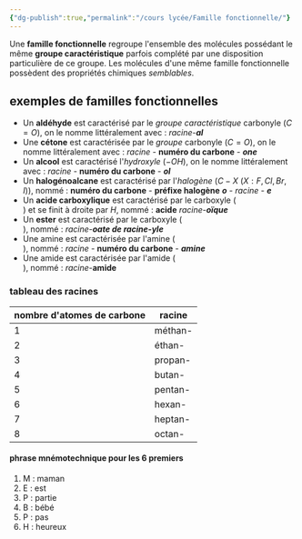 ```yaml
---
{"dg-publish":true,"permalink":"/cours lycée/Famille fonctionnelle/"}
---
```


Une **famille fonctionnelle** regroupe l'ensemble des molécules possédant le même **groupe caractéristique** parfois complété par une disposition particulière de ce groupe. Les molécules d'une même famille fonctionnelle possèdent des propriétés chimiques *semblables*.
## exemples de familles fonctionnelles
- Un **aldéhyde** est caractérisé par le *groupe caractéristique* carbonyle ($C=O$), on le nomme littéralement avec : *racine*-***al***
- Une **cétone** est caractérisée par le *groupe* carbonyle ($C=O$), on le nomme littéralement avec : *racine* - **numéro du carbone** - ***one***
- Un **alcool** est caractérisé l'*hydroxyle* ($-OH$), on le nomme littéralement avec : *racine* - **numéro du carbone** - ***ol***
- Un **halogénoalcane** est caractérisé par l'*halogène* ($C-X$ ($X: F,Cl,Br,I$)), nommé : **numéro du carbone** - **préfixe halogène** ***o*** - *racine* - ***e***
- Un **acide carboxylique** est caractérisé par le carboxyle (<style> .container {font-family: sans-serif; text-align: center;} .button-wrapper button {z-index: 1;height: 40px; width: 100px; margin: 10px;padding: 5px;} .excalidraw .App-menu_top .buttonList { display: flex;} .excalidraw-wrapper { height: 800px; margin: 50px; position: relative;} :root[dir="ltr"] .excalidraw .layer-ui__wrapper .zen-mode-transition.App-menu_bottom--transition-left {transform: none;} </style><script src="https://cdn.jsdelivr.net/npm/react@17/umd/react.production.min.js"></script><script src="https://cdn.jsdelivr.net/npm/react-dom@17/umd/react-dom.production.min.js"></script><script type="text/javascript" src="https://cdn.jsdelivr.net/npm/@excalidraw/excalidraw@0/dist/excalidraw.production.min.js"></script><div id="groupe_caractéristique_du_carboxyleexcalidraw.md1"></div><script>(function(){const InitialData={"type":"excalidraw","version":2,"source":"https://excalidraw.com","elements":[{"id":"6W3kpw8U2RO1mNK79ELT7","type":"line","x":-137.3333740234375,"y":-137.2291717529297,"width":30.66668701171875,"height":0.6666717529296875,"angle":0,"strokeColor":"#000000","backgroundColor":"transparent","fillStyle":"hachure","strokeWidth":1,"strokeStyle":"solid","roughness":1,"opacity":100,"groupIds":[],"roundness":{"type":2},"seed":445745489,"version":68,"versionNonce":2046811327,"isDeleted":false,"boundElements":null,"updated":1676886383013,"link":null,"locked":false,"points":[[0,0],[30.66668701171875,-0.6666717529296875]],"lastCommittedPoint":null,"startBinding":null,"endBinding":null,"startArrowhead":null,"endArrowhead":null},{"id":"NAaWFTGs","type":"text","x":-97,"y":-148.56251525878906,"width":15,"height":25,"angle":0,"strokeColor":"#000000","backgroundColor":"transparent","fillStyle":"hachure","strokeWidth":1,"strokeStyle":"solid","roughness":1,"opacity":100,"groupIds":[],"roundness":null,"seed":275584927,"version":3,"versionNonce":323406783,"isDeleted":false,"boundElements":null,"updated":1676886378014,"link":null,"locked":false,"text":"C","rawText":"C","fontSize":20,"fontFamily":1,"textAlign":"left","verticalAlign":"top","baseline":18,"containerId":null,"originalText":"C"},{"id":"_SLXR0lSHCmIs72teXjx_","type":"line","x":-79.33331298828125,"y":-138.56251525878906,"width":22,"height":0.6666717529296875,"angle":0,"strokeColor":"#000000","backgroundColor":"transparent","fillStyle":"hachure","strokeWidth":1,"strokeStyle":"solid","roughness":1,"opacity":100,"groupIds":[],"roundness":{"type":2},"seed":201888433,"version":29,"versionNonce":57891057,"isDeleted":false,"boundElements":null,"updated":1676886389912,"link":null,"locked":false,"points":[[0,0],[22,0.6666717529296875]],"lastCommittedPoint":null,"startBinding":null,"endBinding":null,"startArrowhead":null,"endArrowhead":null},{"id":"eXjpTwn7","type":"text","x":-48.6666259765625,"y":-148.22918701171875,"width":16,"height":25,"angle":0,"strokeColor":"#000000","backgroundColor":"transparent","fillStyle":"hachure","strokeWidth":1,"strokeStyle":"solid","roughness":1,"opacity":100,"groupIds":[],"roundness":null,"seed":63897279,"version":16,"versionNonce":797183921,"isDeleted":false,"boundElements":null,"updated":1676886398696,"link":null,"locked":false,"text":"O","rawText":"O","fontSize":20,"fontFamily":1,"textAlign":"left","verticalAlign":"top","baseline":18,"containerId":null,"originalText":"O"},{"id":"vTIQNFCHFbVoZTJXR5xnh","type":"line","x":-28.6666259765625,"y":-136.56251525878906,"width":27.33331298828125,"height":0.66668701171875,"angle":0,"strokeColor":"#000000","backgroundColor":"transparent","fillStyle":"hachure","strokeWidth":1,"strokeStyle":"solid","roughness":1,"opacity":100,"groupIds":[],"roundness":{"type":2},"seed":1755902353,"version":29,"versionNonce":241840081,"isDeleted":false,"boundElements":null,"updated":1676886405064,"link":null,"locked":false,"points":[[0,0],[27.33331298828125,0.66668701171875]],"lastCommittedPoint":null,"startBinding":null,"endBinding":null,"startArrowhead":null,"endArrowhead":null},{"id":"r-GZZta7VwBin46JMwKjU","type":"line","x":-93.33331298828125,"y":-129.2291717529297,"width":1.33331298828125,"height":24.666656494140625,"angle":0,"strokeColor":"#000000","backgroundColor":"transparent","fillStyle":"hachure","strokeWidth":1,"strokeStyle":"solid","roughness":1,"opacity":100,"groupIds":[],"roundness":{"type":2},"seed":571870641,"version":14,"versionNonce":1240909215,"isDeleted":false,"boundElements":null,"updated":1676886449282,"link":null,"locked":false,"points":[[0,0],[1.33331298828125,24.666656494140625]],"lastCommittedPoint":null,"startBinding":null,"endBinding":null,"startArrowhead":null,"endArrowhead":null},{"id":"tNEHmkbR6leT9QZMBzP_m","type":"line","x":-85.33331298828125,"y":-125.8958282470703,"width":2,"height":24.666656494140625,"angle":0,"strokeColor":"#000000","backgroundColor":"transparent","fillStyle":"hachure","strokeWidth":1,"strokeStyle":"solid","roughness":1,"opacity":100,"groupIds":[],"roundness":{"type":2},"seed":1067265329,"version":64,"versionNonce":1054379889,"isDeleted":false,"boundElements":null,"updated":1676886431281,"link":null,"locked":false,"points":[[0,0],[2,24.666656494140625]],"lastCommittedPoint":null,"startBinding":null,"endBinding":null,"startArrowhead":null,"endArrowhead":null},{"id":"CRUK0Io1","type":"text","x":-98,"y":-98.56251525878906,"width":16,"height":25,"angle":0,"strokeColor":"#000000","backgroundColor":"transparent","fillStyle":"hachure","strokeWidth":1,"strokeStyle":"solid","roughness":1,"opacity":100,"groupIds":[],"roundness":null,"seed":454960945,"version":9,"versionNonce":1678411921,"isDeleted":false,"boundElements":null,"updated":1676886440398,"link":null,"locked":false,"text":"O","rawText":"O","fontSize":20,"fontFamily":1,"textAlign":"left","verticalAlign":"top","baseline":18,"containerId":null,"originalText":"O"}],"appState":{"theme":"light","viewBackgroundColor":"#ffffff","currentItemStrokeColor":"#000000","currentItemBackgroundColor":"transparent","currentItemFillStyle":"hachure","currentItemStrokeWidth":1,"currentItemStrokeStyle":"solid","currentItemRoughness":1,"currentItemOpacity":100,"currentItemFontFamily":1,"currentItemFontSize":20,"currentItemTextAlign":"left","currentItemStartArrowhead":null,"currentItemEndArrowhead":"arrow","scrollX":349,"scrollY":314.7708435058594,"zoom":{"value":1},"currentItemRoundness":"round","gridSize":null,"colorPalette":{},"currentStrokeOptions":null,"previousGridSize":null},"files":{}};InitialData.scrollToContent=true;App=()=>{const e=React.useRef(null),t=React.useRef(null),[n,i]=React.useState({width:void 0,height:void 0});return React.useEffect(()=>{i({width:t.current.getBoundingClientRect().width,height:t.current.getBoundingClientRect().height});const e=()=>{i({width:t.current.getBoundingClientRect().width,height:t.current.getBoundingClientRect().height})};return window.addEventListener("resize",e),()=>window.removeEventListener("resize",e)},[t]),React.createElement(React.Fragment,null,React.createElement("div",{className:"excalidraw-wrapper",ref:t},React.createElement(ExcalidrawLib.Excalidraw,{ref:e,width:n.width,height:n.height,initialData:InitialData,viewModeEnabled:!0,zenModeEnabled:!0,gridModeEnabled:!1})))},excalidrawWrapper=document.getElementById("groupe_caractéristique_du_carboxyleexcalidraw.md1");ReactDOM.render(React.createElement(App),excalidrawWrapper);})();</script>) et se finit à droite par $H$, nommé : **acide** *racine*-***oïque***
- Un **ester** est caractérisé par le carboxyle (<div id="groupe_caractéristique_du_carboxyleexcalidraw.md2"></div><script>(function(){const InitialData={"type":"excalidraw","version":2,"source":"https://excalidraw.com","elements":[{"id":"6W3kpw8U2RO1mNK79ELT7","type":"line","x":-137.3333740234375,"y":-137.2291717529297,"width":30.66668701171875,"height":0.6666717529296875,"angle":0,"strokeColor":"#000000","backgroundColor":"transparent","fillStyle":"hachure","strokeWidth":1,"strokeStyle":"solid","roughness":1,"opacity":100,"groupIds":[],"roundness":{"type":2},"seed":445745489,"version":68,"versionNonce":2046811327,"isDeleted":false,"boundElements":null,"updated":1676886383013,"link":null,"locked":false,"points":[[0,0],[30.66668701171875,-0.6666717529296875]],"lastCommittedPoint":null,"startBinding":null,"endBinding":null,"startArrowhead":null,"endArrowhead":null},{"id":"NAaWFTGs","type":"text","x":-97,"y":-148.56251525878906,"width":15,"height":25,"angle":0,"strokeColor":"#000000","backgroundColor":"transparent","fillStyle":"hachure","strokeWidth":1,"strokeStyle":"solid","roughness":1,"opacity":100,"groupIds":[],"roundness":null,"seed":275584927,"version":3,"versionNonce":323406783,"isDeleted":false,"boundElements":null,"updated":1676886378014,"link":null,"locked":false,"text":"C","rawText":"C","fontSize":20,"fontFamily":1,"textAlign":"left","verticalAlign":"top","baseline":18,"containerId":null,"originalText":"C"},{"id":"_SLXR0lSHCmIs72teXjx_","type":"line","x":-79.33331298828125,"y":-138.56251525878906,"width":22,"height":0.6666717529296875,"angle":0,"strokeColor":"#000000","backgroundColor":"transparent","fillStyle":"hachure","strokeWidth":1,"strokeStyle":"solid","roughness":1,"opacity":100,"groupIds":[],"roundness":{"type":2},"seed":201888433,"version":29,"versionNonce":57891057,"isDeleted":false,"boundElements":null,"updated":1676886389912,"link":null,"locked":false,"points":[[0,0],[22,0.6666717529296875]],"lastCommittedPoint":null,"startBinding":null,"endBinding":null,"startArrowhead":null,"endArrowhead":null},{"id":"eXjpTwn7","type":"text","x":-48.6666259765625,"y":-148.22918701171875,"width":16,"height":25,"angle":0,"strokeColor":"#000000","backgroundColor":"transparent","fillStyle":"hachure","strokeWidth":1,"strokeStyle":"solid","roughness":1,"opacity":100,"groupIds":[],"roundness":null,"seed":63897279,"version":16,"versionNonce":797183921,"isDeleted":false,"boundElements":null,"updated":1676886398696,"link":null,"locked":false,"text":"O","rawText":"O","fontSize":20,"fontFamily":1,"textAlign":"left","verticalAlign":"top","baseline":18,"containerId":null,"originalText":"O"},{"id":"vTIQNFCHFbVoZTJXR5xnh","type":"line","x":-28.6666259765625,"y":-136.56251525878906,"width":27.33331298828125,"height":0.66668701171875,"angle":0,"strokeColor":"#000000","backgroundColor":"transparent","fillStyle":"hachure","strokeWidth":1,"strokeStyle":"solid","roughness":1,"opacity":100,"groupIds":[],"roundness":{"type":2},"seed":1755902353,"version":29,"versionNonce":241840081,"isDeleted":false,"boundElements":null,"updated":1676886405064,"link":null,"locked":false,"points":[[0,0],[27.33331298828125,0.66668701171875]],"lastCommittedPoint":null,"startBinding":null,"endBinding":null,"startArrowhead":null,"endArrowhead":null},{"id":"r-GZZta7VwBin46JMwKjU","type":"line","x":-93.33331298828125,"y":-129.2291717529297,"width":1.33331298828125,"height":24.666656494140625,"angle":0,"strokeColor":"#000000","backgroundColor":"transparent","fillStyle":"hachure","strokeWidth":1,"strokeStyle":"solid","roughness":1,"opacity":100,"groupIds":[],"roundness":{"type":2},"seed":571870641,"version":14,"versionNonce":1240909215,"isDeleted":false,"boundElements":null,"updated":1676886449282,"link":null,"locked":false,"points":[[0,0],[1.33331298828125,24.666656494140625]],"lastCommittedPoint":null,"startBinding":null,"endBinding":null,"startArrowhead":null,"endArrowhead":null},{"id":"tNEHmkbR6leT9QZMBzP_m","type":"line","x":-85.33331298828125,"y":-125.8958282470703,"width":2,"height":24.666656494140625,"angle":0,"strokeColor":"#000000","backgroundColor":"transparent","fillStyle":"hachure","strokeWidth":1,"strokeStyle":"solid","roughness":1,"opacity":100,"groupIds":[],"roundness":{"type":2},"seed":1067265329,"version":64,"versionNonce":1054379889,"isDeleted":false,"boundElements":null,"updated":1676886431281,"link":null,"locked":false,"points":[[0,0],[2,24.666656494140625]],"lastCommittedPoint":null,"startBinding":null,"endBinding":null,"startArrowhead":null,"endArrowhead":null},{"id":"CRUK0Io1","type":"text","x":-98,"y":-98.56251525878906,"width":16,"height":25,"angle":0,"strokeColor":"#000000","backgroundColor":"transparent","fillStyle":"hachure","strokeWidth":1,"strokeStyle":"solid","roughness":1,"opacity":100,"groupIds":[],"roundness":null,"seed":454960945,"version":9,"versionNonce":1678411921,"isDeleted":false,"boundElements":null,"updated":1676886440398,"link":null,"locked":false,"text":"O","rawText":"O","fontSize":20,"fontFamily":1,"textAlign":"left","verticalAlign":"top","baseline":18,"containerId":null,"originalText":"O"}],"appState":{"theme":"light","viewBackgroundColor":"#ffffff","currentItemStrokeColor":"#000000","currentItemBackgroundColor":"transparent","currentItemFillStyle":"hachure","currentItemStrokeWidth":1,"currentItemStrokeStyle":"solid","currentItemRoughness":1,"currentItemOpacity":100,"currentItemFontFamily":1,"currentItemFontSize":20,"currentItemTextAlign":"left","currentItemStartArrowhead":null,"currentItemEndArrowhead":"arrow","scrollX":349,"scrollY":314.7708435058594,"zoom":{"value":1},"currentItemRoundness":"round","gridSize":null,"colorPalette":{},"currentStrokeOptions":null,"previousGridSize":null},"files":{}};InitialData.scrollToContent=true;App=()=>{const e=React.useRef(null),t=React.useRef(null),[n,i]=React.useState({width:void 0,height:void 0});return React.useEffect(()=>{i({width:t.current.getBoundingClientRect().width,height:t.current.getBoundingClientRect().height});const e=()=>{i({width:t.current.getBoundingClientRect().width,height:t.current.getBoundingClientRect().height})};return window.addEventListener("resize",e),()=>window.removeEventListener("resize",e)},[t]),React.createElement(React.Fragment,null,React.createElement("div",{className:"excalidraw-wrapper",ref:t},React.createElement(ExcalidrawLib.Excalidraw,{ref:e,width:n.width,height:n.height,initialData:InitialData,viewModeEnabled:!0,zenModeEnabled:!0,gridModeEnabled:!1})))},excalidrawWrapper=document.getElementById("groupe_caractéristique_du_carboxyleexcalidraw.md2");ReactDOM.render(React.createElement(App),excalidrawWrapper);})();</script>), nommé : *racine*-***oate de racine-yle***
- Une amine est caractérisée par l'amine (<div id="schéma_du_groupe_caractéristique_de_l'amineexcalidraw.md3"></div><script>(function(){const InitialData={"type":"excalidraw","version":2,"source":"https://excalidraw.com","elements":[{"id":"hnYEon_ETclJsB1cL-vKj","type":"line","x":-234,"y":-130.56251525878906,"width":41.3333740234375,"height":0.66668701171875,"angle":0,"strokeColor":"#000000","backgroundColor":"transparent","fillStyle":"hachure","strokeWidth":1,"strokeStyle":"solid","roughness":1,"opacity":100,"groupIds":[],"roundness":{"type":2},"seed":1090913713,"version":30,"versionNonce":73934751,"isDeleted":false,"boundElements":null,"updated":1676886944184,"link":null,"locked":false,"points":[[0,0],[41.3333740234375,0.66668701171875]],"lastCommittedPoint":null,"startBinding":null,"endBinding":null,"startArrowhead":null,"endArrowhead":null},{"id":"Nks6X48Y","type":"text","x":-184,"y":-143.56251525878906,"width":15,"height":25,"angle":0,"strokeColor":"#000000","backgroundColor":"transparent","fillStyle":"hachure","strokeWidth":1,"strokeStyle":"solid","roughness":1,"opacity":100,"groupIds":[],"roundness":null,"seed":831261663,"version":3,"versionNonce":1425881087,"isDeleted":false,"boundElements":null,"updated":1676886949626,"link":null,"locked":false,"text":"C","rawText":"C","fontSize":20,"fontFamily":1,"textAlign":"left","verticalAlign":"top","baseline":18,"containerId":null,"originalText":"C"},{"id":"xse9SvDSW4ax8Q1VvBoME","type":"line","x":-169.33331298828125,"y":-131.2291717529297,"width":30.66668701171875,"height":0.666656494140625,"angle":0,"strokeColor":"#000000","backgroundColor":"transparent","fillStyle":"hachure","strokeWidth":1,"strokeStyle":"solid","roughness":1,"opacity":100,"groupIds":[],"roundness":{"type":2},"seed":1855032177,"version":41,"versionNonce":882854129,"isDeleted":false,"boundElements":null,"updated":1676886956534,"link":null,"locked":false,"points":[[0,0],[30.66668701171875,-0.666656494140625]],"lastCommittedPoint":null,"startBinding":null,"endBinding":null,"startArrowhead":null,"endArrowhead":null},{"id":"QV4UCaDf","type":"text","x":-128,"y":-141.56251525878906,"width":15,"height":25,"angle":0,"strokeColor":"#000000","backgroundColor":"transparent","fillStyle":"hachure","strokeWidth":1,"strokeStyle":"solid","roughness":1,"opacity":100,"groupIds":[],"roundness":null,"seed":867700415,"version":3,"versionNonce":2087050975,"isDeleted":false,"boundElements":null,"updated":1676886960239,"link":null,"locked":false,"text":"N","rawText":"N","fontSize":20,"fontFamily":1,"textAlign":"left","verticalAlign":"top","baseline":18,"containerId":null,"originalText":"N"},{"id":"vII5Ki9XueymfRM1AQKDR","type":"line","x":-176.6666259765625,"y":-119.22917175292969,"width":1.33331298828125,"height":35.333343505859375,"angle":0,"strokeColor":"#000000","backgroundColor":"transparent","fillStyle":"hachure","strokeWidth":1,"strokeStyle":"solid","roughness":1,"opacity":100,"groupIds":[],"roundness":{"type":2},"seed":1284719249,"version":18,"versionNonce":2056944639,"isDeleted":false,"boundElements":null,"updated":1676886966234,"link":null,"locked":false,"points":[[0,0],[1.33331298828125,35.333343505859375]],"lastCommittedPoint":null,"startBinding":null,"endBinding":null,"startArrowhead":null,"endArrowhead":null},{"id":"I5YiAcLVWErhPecFIswav","type":"line","x":-125.33331298828125,"y":-118.56251525878906,"width":0.66668701171875,"height":32.66668701171875,"angle":0,"strokeColor":"#000000","backgroundColor":"transparent","fillStyle":"hachure","strokeWidth":1,"strokeStyle":"solid","roughness":1,"opacity":100,"groupIds":[],"roundness":{"type":2},"seed":1868203889,"version":53,"versionNonce":1264589873,"isDeleted":false,"boundElements":null,"updated":1676886974984,"link":null,"locked":false,"points":[[0,0],[0.66668701171875,32.66668701171875]],"lastCommittedPoint":null,"startBinding":null,"endBinding":null,"startArrowhead":null,"endArrowhead":null},{"id":"ajH_lYBjdPcBFCsUV6nAI","type":"line","x":-108.6666259765625,"y":-130.56251525878906,"width":34,"height":0,"angle":0,"strokeColor":"#000000","backgroundColor":"transparent","fillStyle":"hachure","strokeWidth":1,"strokeStyle":"solid","roughness":1,"opacity":100,"groupIds":[],"roundness":{"type":2},"seed":795065183,"version":37,"versionNonce":140710303,"isDeleted":false,"boundElements":null,"updated":1676886980436,"link":null,"locked":false,"points":[[0,0],[34,0]],"lastCommittedPoint":null,"startBinding":null,"endBinding":null,"startArrowhead":null,"endArrowhead":null}],"appState":{"theme":"light","viewBackgroundColor":"#ffffff","currentItemStrokeColor":"#000000","currentItemBackgroundColor":"transparent","currentItemFillStyle":"hachure","currentItemStrokeWidth":1,"currentItemStrokeStyle":"solid","currentItemRoughness":1,"currentItemOpacity":100,"currentItemFontFamily":1,"currentItemFontSize":20,"currentItemTextAlign":"left","currentItemStartArrowhead":null,"currentItemEndArrowhead":"arrow","scrollX":349,"scrollY":314.7708435058594,"zoom":{"value":1},"currentItemRoundness":"round","gridSize":null,"colorPalette":{},"currentStrokeOptions":null,"previousGridSize":null},"files":{}};InitialData.scrollToContent=true;App=()=>{const e=React.useRef(null),t=React.useRef(null),[n,i]=React.useState({width:void 0,height:void 0});return React.useEffect(()=>{i({width:t.current.getBoundingClientRect().width,height:t.current.getBoundingClientRect().height});const e=()=>{i({width:t.current.getBoundingClientRect().width,height:t.current.getBoundingClientRect().height})};return window.addEventListener("resize",e),()=>window.removeEventListener("resize",e)},[t]),React.createElement(React.Fragment,null,React.createElement("div",{className:"excalidraw-wrapper",ref:t},React.createElement(ExcalidrawLib.Excalidraw,{ref:e,width:n.width,height:n.height,initialData:InitialData,viewModeEnabled:!0,zenModeEnabled:!0,gridModeEnabled:!1})))},excalidrawWrapper=document.getElementById("schéma_du_groupe_caractéristique_de_l'amineexcalidraw.md3");ReactDOM.render(React.createElement(App),excalidrawWrapper);})();</script>), nommé : *racine* - **numéro du carbone** - ***amine***
- Une amide est caractérisée par l'amide (<div id="schéma_d'une_amideexcalidraw.md4"></div><script>(function(){const InitialData={"type":"excalidraw","version":2,"source":"https://excalidraw.com","elements":[{"id":"03tHy706xOZlKiMzD-hnH","type":"line","x":-229.33331298828125,"y":-118.56251525878906,"width":43.33331298828125,"height":1.33331298828125,"angle":0,"strokeColor":"#000000","backgroundColor":"transparent","fillStyle":"hachure","strokeWidth":1,"strokeStyle":"solid","roughness":1,"opacity":100,"groupIds":[],"roundness":{"type":2},"seed":794064351,"version":36,"versionNonce":1679589233,"isDeleted":false,"boundElements":null,"updated":1676887526542,"link":null,"locked":false,"points":[[0,0],[43.33331298828125,-1.33331298828125]],"lastCommittedPoint":null,"startBinding":null,"endBinding":null,"startArrowhead":null,"endArrowhead":null},{"id":"TSsGdonv","type":"text","x":-172,"y":-132.56251525878906,"width":15,"height":25,"angle":0,"strokeColor":"#000000","backgroundColor":"transparent","fillStyle":"hachure","strokeWidth":1,"strokeStyle":"solid","roughness":1,"opacity":100,"groupIds":[],"roundness":null,"seed":2051993695,"version":3,"versionNonce":1022332031,"isDeleted":false,"boundElements":null,"updated":1676887533564,"link":null,"locked":false,"text":"C","rawText":"C","fontSize":20,"fontFamily":1,"textAlign":"left","verticalAlign":"top","baseline":18,"containerId":null,"originalText":"C"},{"id":"r7dFZ5SKW9SheSB1sHgPh","type":"line","x":-156.6666259765625,"y":-120.56251525878906,"width":33.33331298828125,"height":0.666656494140625,"angle":0,"strokeColor":"#000000","backgroundColor":"transparent","fillStyle":"hachure","strokeWidth":1,"strokeStyle":"solid","roughness":1,"opacity":100,"groupIds":[],"roundness":{"type":2},"seed":1962721009,"version":41,"versionNonce":83737713,"isDeleted":false,"boundElements":null,"updated":1676887541876,"link":null,"locked":false,"points":[[0,0],[33.33331298828125,-0.666656494140625]],"lastCommittedPoint":null,"startBinding":null,"endBinding":null,"startArrowhead":null,"endArrowhead":null},{"id":"2GWR86nM","type":"text","x":-110,"y":-130.56251525878906,"width":15,"height":25,"angle":0,"strokeColor":"#000000","backgroundColor":"transparent","fillStyle":"hachure","strokeWidth":1,"strokeStyle":"solid","roughness":1,"opacity":100,"groupIds":[],"roundness":null,"seed":889406303,"version":3,"versionNonce":1671528319,"isDeleted":false,"boundElements":null,"updated":1676887546905,"link":null,"locked":false,"text":"N","rawText":"N","fontSize":20,"fontFamily":1,"textAlign":"left","verticalAlign":"top","baseline":18,"containerId":null,"originalText":"N"},{"id":"Tq53Cy-kfRey1xGlWecRB","type":"line","x":-90,"y":-119.89582824707031,"width":44,"height":0.666656494140625,"angle":0,"strokeColor":"#000000","backgroundColor":"transparent","fillStyle":"hachure","strokeWidth":1,"strokeStyle":"solid","roughness":1,"opacity":100,"groupIds":[],"roundness":{"type":2},"seed":1087863793,"version":28,"versionNonce":1790584127,"isDeleted":false,"boundElements":null,"updated":1676887553094,"link":null,"locked":false,"points":[[0,0],[44,0.666656494140625]],"lastCommittedPoint":null,"startBinding":null,"endBinding":null,"startArrowhead":null,"endArrowhead":null},{"id":"AEynbq5-iTcnZg_VTztwv","type":"line","x":-172.6666259765625,"y":-112.56251525878906,"width":1.3333740234375,"height":27.333343505859375,"angle":0,"strokeColor":"#000000","backgroundColor":"transparent","fillStyle":"hachure","strokeWidth":1,"strokeStyle":"solid","roughness":1,"opacity":100,"groupIds":[],"roundness":{"type":2},"seed":1742808415,"version":14,"versionNonce":1928962897,"isDeleted":false,"boundElements":null,"updated":1676887559109,"link":null,"locked":false,"points":[[0,0],[-1.3333740234375,27.333343505859375]],"lastCommittedPoint":null,"startBinding":null,"endBinding":null,"startArrowhead":null,"endArrowhead":null},{"id":"S8F-rNOuiQjl805rN8CR-","type":"line","x":-164.6666259765625,"y":-109.89582824707031,"width":0.66668701171875,"height":22,"angle":0,"strokeColor":"#000000","backgroundColor":"transparent","fillStyle":"hachure","strokeWidth":1,"strokeStyle":"solid","roughness":1,"opacity":100,"groupIds":[],"roundness":{"type":2},"seed":224507455,"version":7,"versionNonce":425052831,"isDeleted":false,"boundElements":null,"updated":1676887564513,"link":null,"locked":false,"points":[[0,0],[-0.66668701171875,22]],"lastCommittedPoint":null,"startBinding":null,"endBinding":null,"startArrowhead":null,"endArrowhead":null},{"id":"BSeeaOfX","type":"text","x":-176,"y":-81.89585876464844,"width":16,"height":25,"angle":0,"strokeColor":"#000000","backgroundColor":"transparent","fillStyle":"hachure","strokeWidth":1,"strokeStyle":"solid","roughness":1,"opacity":100,"groupIds":[],"roundness":null,"seed":732753631,"version":19,"versionNonce":599503903,"isDeleted":false,"boundElements":null,"updated":1676887574325,"link":null,"locked":false,"text":"O","rawText":"O","fontSize":20,"fontFamily":1,"textAlign":"left","verticalAlign":"top","baseline":18,"containerId":null,"originalText":"O"},{"id":"IlZMnzyPsdIdVzVoahInr","type":"line","x":-105.33331298828125,"y":-110.56251525878906,"width":2,"height":24.66668701171875,"angle":0,"strokeColor":"#000000","backgroundColor":"transparent","fillStyle":"hachure","strokeWidth":1,"strokeStyle":"solid","roughness":1,"opacity":100,"groupIds":[],"roundness":{"type":2},"seed":1804458047,"version":11,"versionNonce":1073991903,"isDeleted":false,"boundElements":null,"updated":1676887580009,"link":null,"locked":false,"points":[[0,0],[2,24.66668701171875]],"lastCommittedPoint":null,"startBinding":null,"endBinding":null,"startArrowhead":null,"endArrowhead":null}],"appState":{"theme":"light","viewBackgroundColor":"#ffffff","currentItemStrokeColor":"#000000","currentItemBackgroundColor":"transparent","currentItemFillStyle":"hachure","currentItemStrokeWidth":1,"currentItemStrokeStyle":"solid","currentItemRoughness":1,"currentItemOpacity":100,"currentItemFontFamily":1,"currentItemFontSize":20,"currentItemTextAlign":"left","currentItemStartArrowhead":null,"currentItemEndArrowhead":"arrow","scrollX":349,"scrollY":314.7708435058594,"zoom":{"value":1},"currentItemRoundness":"round","gridSize":null,"colorPalette":{},"currentStrokeOptions":null,"previousGridSize":null},"files":{}};InitialData.scrollToContent=true;App=()=>{const e=React.useRef(null),t=React.useRef(null),[n,i]=React.useState({width:void 0,height:void 0});return React.useEffect(()=>{i({width:t.current.getBoundingClientRect().width,height:t.current.getBoundingClientRect().height});const e=()=>{i({width:t.current.getBoundingClientRect().width,height:t.current.getBoundingClientRect().height})};return window.addEventListener("resize",e),()=>window.removeEventListener("resize",e)},[t]),React.createElement(React.Fragment,null,React.createElement("div",{className:"excalidraw-wrapper",ref:t},React.createElement(ExcalidrawLib.Excalidraw,{ref:e,width:n.width,height:n.height,initialData:InitialData,viewModeEnabled:!0,zenModeEnabled:!0,gridModeEnabled:!1})))},excalidrawWrapper=document.getElementById("schéma_d'une_amideexcalidraw.md4");ReactDOM.render(React.createElement(App),excalidrawWrapper);})();</script>), nommé : *racine*-**amide**
### tableau des racines
nombre d'atomes de carbone|racine
--|--
1|méthan-
2|éthan-
3|propan-
4|butan-
5|pentan-
6|hexan-
7|heptan-
8|octan-
#### phrase mnémotechnique pour les 6 premiers
1. M : maman
2. E : est
3. P : partie
4. B : bébé
5. P : pas
6. H : heureux